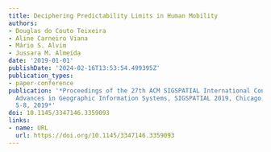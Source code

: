 ```yaml
---
title: Deciphering Predictability Limits in Human Mobility
authors:
- Douglas do Couto Teixeira
- Aline Carneiro Viana
- Mário S. Alvim
- Jussara M. Almeida
date: '2019-01-01'
publishDate: '2024-02-16T13:53:54.499395Z'
publication_types:
- paper-conference
publication: '*Proceedings of the 27th ACM SIGSPATIAL International Conference on
  Advances in Geographic Information Systems, SIGSPATIAL 2019, Chicago, IL, USA, November
  5-8, 2019*'
doi: 10.1145/3347146.3359093
links:
- name: URL
  url: https://doi.org/10.1145/3347146.3359093
---
```


